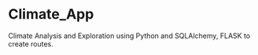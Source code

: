 # Climate_App
Climate Analysis and Exploration using Python and SQLAlchemy, FLASK to create routes.
